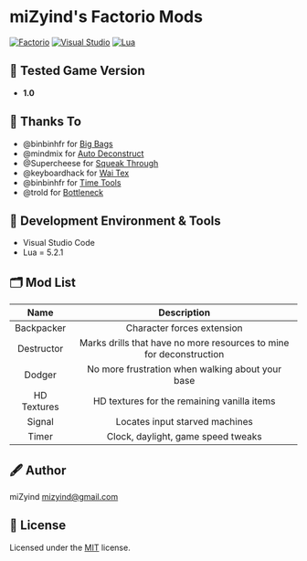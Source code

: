 # miZyind's Factorio Mods
[![Factorio](https://img.shields.io/badge/Factorio-000?style=for-the-badge&logo=steam)](https://store.steampowered.com/app/427520/Factorio)
[![Visual Studio](https://img.shields.io/badge/VSCode-007acc?style=for-the-badge&logo=visual-studio-code)](https://code.visualstudio.com)
[![Lua](https://img.shields.io/badge/5.2.1-2c2d72?style=for-the-badge&logo=lua)](https://www.lua.org)

## 🔮 Tested Game Version
- **1.0**

## 🙏 Thanks To
- @binbinhfr for [Big Bags](https://mods.factorio.com/mod/BigBags)
- @mindmix for [Auto Deconstruct](https://mods.factorio.com/mod/AutoDeconstruct)
- @Supercheese for [Squeak Through](https://mods.factorio.com/mod/Squeak%20Through)
- @keyboardhack for [Wai Tex](https://mods.factorio.com/mod/WaiTex_Full)
- @binbinhfr for [Time Tools](https://mods.factorio.com/mod/TimeTools)
- @trold for [Bottleneck](https://mods.factorio.com/mod/Bottleneck)

## 💠 Development Environment & Tools
- Visual Studio Code
- Lua = 5.2.1

## 🗂 Mod List
|     Name    |                             Description                             |
|:-----------:|:-------------------------------------------------------------------:|
|  Backpacker |                      Character forces extension                     |
|  Destructor | Marks drills that have no more resources to mine for deconstruction |
|    Dodger   |           No more frustration when walking about your base          |
| HD Textures |             HD textures for the remaining vanilla items             |
|    Signal   |                    Locates input starved machines                   |
|    Timer    |                  Clock, daylight, game speed tweaks                 |

## 🖋 Author
miZyind <mizyind@gmail.com>

## 📇 License
Licensed under the [MIT](LICENSE) license.
